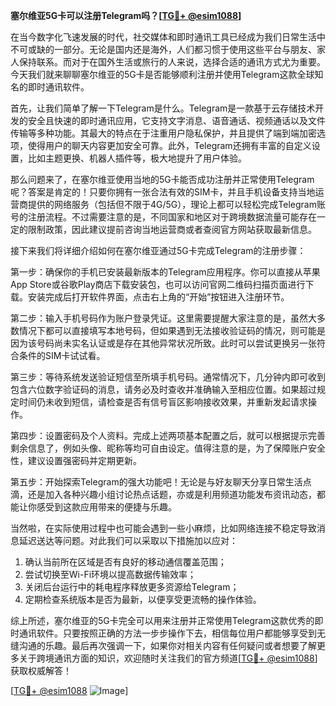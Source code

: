 **塞尔维亚5G卡可以注册Telegram吗？[[TG💪+ @esim1088](https://t.me/s/esim1088)]**

在当今数字化飞速发展的时代，社交媒体和即时通讯工具已经成为我们日常生活中不可或缺的一部分。无论是国内还是海外，人们都习惯于使用这些平台与朋友、家人保持联系。而对于在国外生活或旅行的人来说，选择合适的通讯方式尤为重要。今天我们就来聊聊塞尔维亚的5G卡是否能够顺利注册并使用Telegram这款全球知名的即时通讯软件。

首先，让我们简单了解一下Telegram是什么。Telegram是一款基于云存储技术开发的安全且快速的即时通讯应用，它支持文字消息、语音通话、视频通话以及文件传输等多种功能。其最大的特点在于注重用户隐私保护，并且提供了端到端加密选项，使得用户的聊天内容更加安全可靠。此外，Telegram还拥有丰富的自定义设置，比如主题更换、机器人插件等，极大地提升了用户体验。

那么问题来了，在塞尔维亚使用当地的5G卡能否成功注册并正常使用Telegram呢？答案是肯定的！只要你拥有一张合法有效的SIM卡，并且手机设备支持当地运营商提供的网络服务（包括但不限于4G/5G），理论上都可以轻松完成Telegram账号的注册流程。不过需要注意的是，不同国家和地区对于跨境数据流量可能存在一定的限制政策，因此建议提前咨询当地运营商或者查阅官方网站获取最新信息。

接下来我们将详细介绍如何在塞尔维亚通过5G卡完成Telegram的注册步骤：

第一步：确保你的手机已安装最新版本的Telegram应用程序。你可以直接从苹果App Store或谷歌Play商店下载安装包，也可以访问官网二维码扫描页面进行下载。安装完成后打开软件界面，点击右上角的“开始”按钮进入注册环节。

第二步：输入手机号码作为账户登录凭证。这里需要提醒大家注意的是，虽然大多数情况下都可以直接填写本地号码，但如果遇到无法接收验证码的情况，则可能是因为该号码尚未实名认证或是存在其他异常状况所致。此时可以尝试更换另一张符合条件的SIM卡试试看。

第三步：等待系统发送验证短信至所填手机号码。通常情况下，几分钟内即可收到包含六位数字验证码的消息，请务必及时查收并准确输入至相应位置。如果超过规定时间仍未收到短信，请检查是否有信号盲区影响接收效果，并重新发起请求操作。

第四步：设置密码及个人资料。完成上述两项基本配置之后，就可以根据提示完善剩余信息了，例如头像、昵称等均可自由设定。值得注意的是，为了保障账户安全性，建议设置强密码并定期更新。

第五步：开始探索Telegram的强大功能吧！无论是与好友聊天分享日常生活点滴，还是加入各种兴趣小组讨论热点话题，亦或是利用频道功能发布资讯动态，都能让你感受到这款应用带来的便捷与乐趣。

当然啦，在实际使用过程中也可能会遇到一些小麻烦，比如网络连接不稳定导致消息延迟送达等问题。对此我们可以采取以下措施加以应对：

1. 确认当前所在区域是否有良好的移动通信覆盖范围；
2. 尝试切换至Wi-Fi环境以提高数据传输效率；
3. 关闭后台运行中的耗电程序释放更多资源给Telegram；
4. 定期检查系统版本是否为最新，以便享受更流畅的操作体验。

综上所述，塞尔维亚的5G卡完全可以用来注册并正常使用Telegram这款优秀的即时通讯软件。只要按照正确的方法一步步操作下去，相信每位用户都能够享受到无缝沟通的乐趣。最后再次强调一下，如果你对相关内容有任何疑问或者想要了解更多关于跨境通讯方面的知识，欢迎随时关注我们的官方频道[[TG💪+ @esim1088](https://t.me/s/esim1088)]获取权威解答！

[[TG💪+ @esim1088](https://t.me/s/esim1088) ![Image](https://i.postimg.cc/4NQfJmqS/Snipaste-2025-05-13-00-14-12.png)]